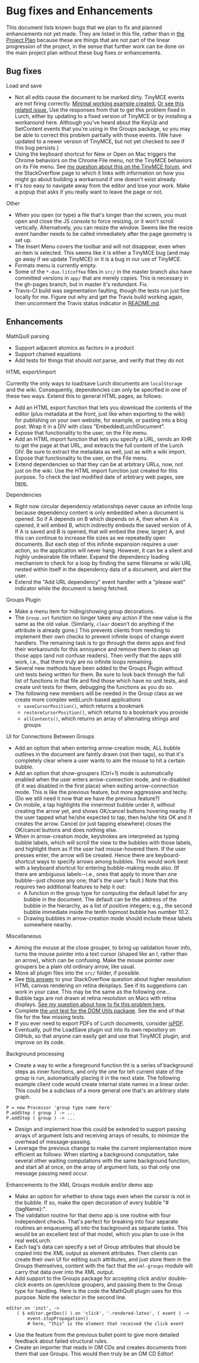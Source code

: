 
# Bug fixes and Enhancements

This document lists known bugs that we plan to fix and planned enhancements
not yet made.  They are listed in this file, rather than in [the Project
Plan](plan.md) because these are things that are not part of the linear
progression of the project, in the sense that further work can be done on
the main project plan without these bug fixes or enhancements.

## Bug fixes

Load and save

 * Not all edits cause the document to be marked dirty.  TinyMCE events are
   not firing correctly.  [Minimal working example created.](
   http://www.tinymce.com/develop/bugtracker_view.php?id=7511)
   [Or see this related issue.](
   http://www.tinymce.com/develop/bugtracker_view.php?id=7304)
   Use the responses from that to get this
   problem fixed in Lurch, either by updating to a fixed version of TinyMCE
   or by installing a workaround here.  Although you've heard about the
   KeyUp and SetContent events that you're using in the Groups package, so
   you may be able to correct this problem partially with those events.
   (We have updated to a newer version of TinyMCE, but not yet checked to
   see if this bug persists.)
 * Using the keyboard shortcut for New or Open on Mac triggers the Chrome
   behaviors on the Chrome File menu, not the TinyMCE behaviors on its File
   menu.  See [my question about this on the TinyMCE forum,](
   http://www.tinymce.com/forum/viewtopic.php?pid=116179) and the
   StackOverflow page to which it links with information on how you might go
   about building a workaround if one doesn't exist already.
 * It's too easy to navigate away from the editor and lose your work.  Make
   a popup that asks if you really want to leave the page or not.

Other

 * When you open (or type) a file that's longer than the screen, you must
   open and close the JS console to force resizing, or it won't scroll
   vertically.  Alternatively, you can resize the window.  Seems like the
   resize event handler needs to be called immediately after the page
   geometry is set up.
 * The Insert Menu covers the toolbar and will not disappear, even when an
   item is selected.  This seems like it is either a TinyMCE bug (and may go
   away if we update TinyMCE) or it is a bug in our use of TinyMCE.
 * Formats menu is currently empty.
 * Some of the `*-duo.litcoffee` files in `src/` in the master branch also
   have committed versions in `app/` that are merely copies.  This is
   necessary in the gh-pages branch, but in master it's redundant.  Fix.
 * Travis-CI build was segmentation faulting, though the tests run just fine
   locally for me.  Figure out why and get the Travis build working again,
   then uncomment the Travis status indicator in [README.md](../README.md).

## Enhancements

MathQuill parsing

 * Support adjacent atomics as factors in a product
 * Support chained equations
 * Add tests for things that should *not* parse, and verify that they do not

HTML export/import

Currently the only ways to load/save Lurch documents are `localStorage` and
the wiki.  Consequently, dependencies can only be specified in one of these
two ways.  Extend this to general HTML pages, as follows:

 * Add an HTML export function that lets you download the contents of the
   editor (plus metadata at the front, just like when exporting to the wiki)
   for publishing on your own website, for example, or pasting into a blog
   post.  Wrap it in a DIV with class "EmbeddedLurchDocument".
 * Expose that functionality to the user, on the File menu.
 * Add an HTML import function that lets you specify a URL, sends an XHR to
   get the page at that URL, and extracts the full content of the Lurch DIV.
   Be sure to extract the metadata as well, just as with a wiki import.
 * Expose that functionality to the user, on the File menu.
 * Extend dependencies so that they can be at arbitrary URLs, now, not just
   on the wiki.  Use the HTML import function just created for this purpose.
   To check the last modified date of arbitrary web pages, see
   [here.](https://developer.mozilla.org/en-US/docs/Web/API/XMLHttpRequest/Using_XMLHttpRequest#Get_last_modified_date)

Dependencies

 * Right now circular dependency relationships never cause an infinite loop
   because dependency content is only embedded when a document is opened.
   So if A depends on B which depends on A, then when A is opened, it will
   embed B, which indirectly embeds the saved version of A.  If A is saved
   and B is opened, that will embed the (new, larger) A, and this can
   continue to increase file sizes as we repeatedly open documents.  But
   each step of this infinite expansion requires a user action, so the
   application will never hang.  However, it can be a silent and highly
   undesirable file inflater.  Expand the dependency loading mechanism to
   check for a loop by finding the same filename or wiki URL nested within
   itself in the dependency data of a document, and alert the user.
 * Extend the "Add URL dependency" event handler with a "please wait"
   indicator while the document is being fetched.

Groups Plugin

 * Make a menu item for hiding/showing group decorations.
 * The `Group.set` function no longer takes any action if the new value is
   the same as the old value.  (Similarly, `clear` doesn't do anything if
   the attribute is already gone.)  This prevents clients from needing to
   implement their own checks to prevent infinite loops of change event
   handlers.  The remaining task is to go through the demo apps and find
   their workarounds for this annoyance and remove them to clean up those
   apps (and not confuse readers).  Then verify that the apps still work,
   i.e., that there truly are no infinite loops remaining.
 * Several new methods have been added to the Groups Plugin without unit
   tests being written for them.  Be sure to look back through the full list
   of functions in that file and find those which have no unit tests, and
   create unit tests for them, debugging the functions as you do so.
 * The following new members will be needed in the Group class as we create
   more complex webLurch-based applications
   * `saveCursorPosition()`, which returns a bookmark
   * `restoreCursorPosition()`, which returns to a bookmark you provide
   * `allContents()`, which returns an array of alternating strings and
     groups

UI for Connections Between Groups

 * Add an option that when entering arrow-creation mode, ALL bubble outlines
   in the document are faintly drawn (not their tags), so that it's
   completely clear where a user wants to aim the mouse to hit a certain
   bubble.
 * Add an option that show-groupers (Ctrl+1) mode is automatically enabled
   when the user enters arrow-connection mode, and re-disabled (if it was
   disabled in the first place) when exiting arrow-connection mode.  This is
   like the previous feature, but more aggressive and techy.  (Do we still
   need it now that we have the previous feature?)
 * On mobile, a tap highlights the innermost bubble under it, without
   creating the arrow yet, and shows OK/cancel buttons hovering nearby.  If
   the user tapped what he/she expected to tap, then he/she hits OK and it
   creates the arrow.  Cancel (or just tapping elsewhere) closes the
   OK/cancel buttons and does nothing else.
 * When in arrow-creation mode, keystrokes are interpreted as typing bubble
   labels, which will scroll the view to the bubbles with those labels, and
   highlight them as if the user had mouse-hovered them.  If the user
   presses enter, the arrow will be created.  Hence there are
   keyboard-shortcut ways to specify arrows among bubbles.  This would work
   best with a keyboard shortcut for entering bubble-making mode also.  (If
   there are ambiguous labels--i.e., ones that apply to more than one
   bubble--just choose any one; that's the user's fault.)  Note that this
   requires two additional features to help it out:
   * A function in the group type for computing the default label for any
     bubble in the document.  The default can be the address of the bubble
     in the hierarchy, as a list of positive integers; e.g., the second
     bubble immediate inside the tenth topmost bubble has number 10.2.
   * Drawing bubbles in arrow-creation mode should include these labels
     somewhere nearby.

Miscellaneous

 * Aiming the mouse at the close grouper, to bring up validation hover info,
   turns the mouse pointer into a text cursor (shaped like an I, rather than
   an arrow), which can be confusing.  Make the mouse pointer over groupers
   be a plain old ordinary arrow, like usual.
 * Move all plugin files into the `src/` folder, if possible.
 * See [this answer](http://stackoverflow.com/a/32120344/670492) to your
   StackOverflow question about higher resolution HTML canvas rendering on
   retina deisplays.  See if its suggestions can work in your case.  This
   may be the same as the following one...
 * Bubble tags are not drawn at retina resolution on Macs with retina
   displays.  [See my question about how to fix this problem here.](http://stackoverflow.com/questions/30537138/rendering-html-to-canvas-on-retina-displays)
 * Complete [the unit test for the DOM Utils
   package](../test/domutils-spec.litcoffee).  See the end of that file for
   the few missing tests.
 * If you ever need to export PDFs of Lurch documents, consider
   [jsPDF](https://github.com/MrRio/jsPDF).
 * Eventually, pull the LoadSave plugin out into its own repository on
   GitHub, so that anyone can easily get and use that TinyMCE plugin, and
   improve on its code.

Background processing

 * Create a way to write a foreground function tht is a series of background
   steps as inner functions, and only the one for teh current state of the
   group is run, automatically placing it in the next state.  The following
   example client code would create internal state names in a linear order.
   This could be a subclass of a more general one that's an arbitrary state
   graph.
```
P = new Processor 'group type name here'
P.addStep ( group ) -> ...
P.addStep ( group ) -> ...
```
 * Design and implement how this could be extended to support passing arrays
   of argument lists and receiving arrays of results, to minimize the
   overhead of message-passing.
 * Leverage the previous change to make the current implementation more
   efficient as follows:  When starting a background computation, take
   several other waiting computations with the same background function, and
   start all at once, on the array of argument lists, so that only one
   message passing need occur.

Enhancements to the XML Groups module and/or demo app

 * Make an option for whether to show tags even when the cursor is not in
   the bubble.  If so, make the open decoration of every bubble
   "#{tagName}:".
 * The validation routine for that demo app is one routine with four
   independent checks.  That's perfect for breaking into four separate
   routines an enqueueing all into the background as separate tasks.  This
   would be an excellent test of that model, which you plan to use in the
   real webLurch.
 * Each tag's data can specify a set of Group attributes that should be
   copied into the XML output as element attributes.  Then clients can
   create their own UI for editing such attributes, and just store them in
   the Groups themselves, content with the fact that the `xml-groups` module
   will carry that data over into the XML output.
 * Add support to the Groups package for accepting click and/or double-click
   events on open/close groupers, and passing them to the Group type for
   handling.  Here is the code the MathQuill plugin uses for this purpose.
   Note the selector in the second line.
```
editor.on 'init', ->
    ( $ editor.getDoc() ).on 'click', '.rendered-latex', ( event ) ->
        event.stopPropagation()
        # here, "this" is the element that received the click event
```
 * Use the feature from the previous bullet point to give more detailed
   feedback about failed structural rules.
 * Create an importer that reads in OM CDs and creates documents from them
   that use Groups.  This would then truly be an OM CD Editor!
